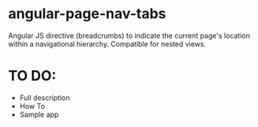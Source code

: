 # angular-page-nav-tabs
Angular JS directive (breadcrumbs) to indicate the current page's location within a navigational hierarchy. Compatible for nested views.

# TO DO:
<ul>
    <li>Full description</li>
    <li>How To</li>
    <li>Sample app</li>
</ul>
